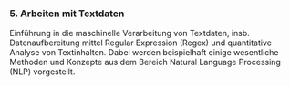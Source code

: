 ### 5. Arbeiten mit Textdaten
Einführung in die maschinelle Verarbeitung von Textdaten, insb. Datenaufbereitung mittel Regular Expression (Regex) und quantitative Analyse von Textinhalten. Dabei werden beispielhaft einige wesentliche Methoden und Konzepte aus dem Bereich Natural Language Processing (NLP) vorgestellt.
